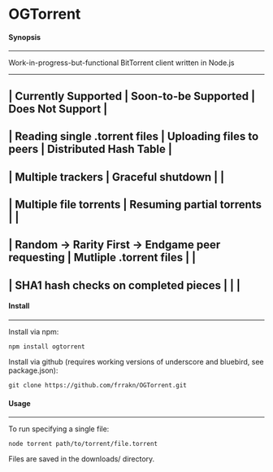 # OGTorrent
  
#### Synopsis
------
Work-in-progress-but-functional BitTorrent client written in Node.js

------------------------------------------------------------------------------------------------------------
| **Currently Supported**													  | **Soon-to-be Supported**   | **Does Not Support**    |
------------------------------------------------------------------------------------------------------------
| Reading single .torrent files											|	Uploading files to peers	 | Distributed Hash Table	 |
------------------------------------------------------------------------------------------------------------
| Multiple trackers																  | Graceful shutdown					 |												 |
------------------------------------------------------------------------------------------------------------
| Multiple file torrents														| Resuming partial torrents	 |												 |
------------------------------------------------------------------------------------------------------------
| Random -> Rarity First -> Endgame peer requesting | Mutliple .torrent files		 |												 |
------------------------------------------------------------------------------------------------------------
| SHA1 hash checks on completed pieces							|														 |												 |
------------------------------------------------------------------------------------------------------------

#### Install
------
Install via npm:
```
npm install ogtorrent
```
  
Install via github (requires working versions of underscore and bluebird, see package.json):
```
git clone https://github.com/frrakn/OGTorrent.git
```

#### Usage
------
To run specifying a single file: 
```
node torrent path/to/torrent/file.torrent
```

Files are saved in the downloads/ directory.
